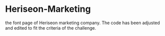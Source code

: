 # Heriseon-Marketing


the font page of Heriseon marketing company.
The code has been adjusted and edited to fit the criteria of the challenge.
